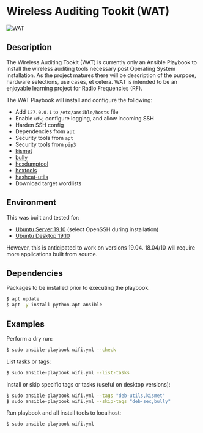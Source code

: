 # Wireless Auditing Tookit (WAT)
![WAT](https://i.imgur.com/IppKJ.jpg "WAT")

## Description
The Wireless Auditing Tookit (WAT) is currently only an Ansible Playbook to install the wireless auditing tools necessary post Operating System installation. As the project matures there will be description of the purpose, hardware selections, use cases, et cetera. WAT is intended to be an enjoyable learning project for Radio Frequencies (RF).

The WAT Playbook will install and configure the following:

  - Add `127.0.0.1` to `/etc/ansible/hosts` file
  - Enable `ufw`, configure logging, and allow incoming SSH
  - Harden SSH config
  - Dependencies from `apt`
  - Security tools from `apt`
  - Security tools from `pip3`
  - [kismet](https://github.com/kismetwireless/kismet)
  - [bully](https://github.com/aanarchyy/bully)
  - [hcxdumptool](https://github.com/ZerBea/hcxdumptool)
  - [hcxtools](https://github.com/ZerBea/hcxtools)
  - [hashcat-utils](https://github.com/hashcat/hashcat-utils)
  - Download target wordlists 

## Environment
This was built and tested for:
* [Ubuntu Server 19.10](https://wiki.ubuntu.com/EoanErmine/ReleaseNotes) (select OpenSSH during installation)
* [Ubuntu Desktop 19.10](https://wiki.ubuntu.com/EoanErmine/ReleaseNotes)

However, this is anticipated to work on versions 19.04. 18.04/10 will require more applications built from source.

## Dependencies
Packages to be installed prior to executing the playbook.

```bash
$ apt update
$ apt -y install python-apt ansible
```

## Examples
Perform a dry run:
```bash
$ sudo ansible-playbook wifi.yml --check
```

List tasks or tags:
```bash
$ sudo ansible-playbook wifi.yml --list-tasks
```

Install or skip specific tags or tasks (useful on desktop versions):
```bash
$ sudo ansible-playbook wifi.yml --tags "deb-utils,kismet"
$ sudo ansible-playbook wifi.yml --skip-tags "deb-sec,bully"
```

Run playbook and all install tools to localhost:

```bash
$ sudo ansible-playbook wifi.yml
```
